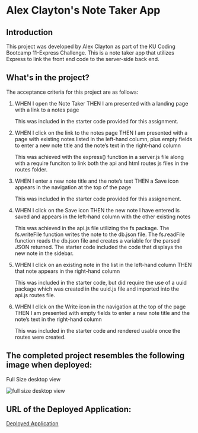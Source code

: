 # Alex Clayton's Note Taker App

## Introduction
This project was developed by Alex Clayton as part of the KU Coding Bootcamp 11-Express Challenge.  This is a note taker app that utilizes Express to link the front end code to the server-side back end.  

## What's in the project?
The acceptance criteria for this project are as follows:

1.  WHEN I open the Note Taker
    THEN I am presented with a landing page with a link to a notes page

    This was included in the starter code provided for this assignment.

2.  WHEN I click on the link to the notes page
    THEN I am presented with a page with existing notes listed in the left-hand column, plus empty fields to enter a new note title and the note’s text in the right-hand column

    This was achieved with the express() function in a server.js file along with a require funciton to link both the api and html routes js files in the routes folder.


3.  WHEN I enter a new note title and the note’s text
    THEN a Save icon appears in the navigation at the top of the page

    This was included in the starter code provided for this assignement.

4.  WHEN I click on the Save icon
    THEN the new note I have entered is saved and appears in the left-hand column with the other existing notes

    This was achieved in the api.js file utilizing the fs package. The fs.writeFile function writes the note to the db.json file. The fs.readFile function reads the db.json file and creates a variable for the parsed JSON returned. The starter code included the code that displays the new note in the sidebar.

5.  WHEN I click on an existing note in the list in the left-hand column
    THEN that note appears in the right-hand column

    This was included in the starter code, but did require the use of a uuid package which was created in the uuid.js file and imported into the api.js routes file.

6.  WHEN I click on the Write icon in the navigation at the top of the page
    THEN I am presented with empty fields to enter a new note title and the note’s text in the right-hand column

    This was included in the starter code and rendered usable once the routes were created.



## The completed project resembles the following image when deployed:

Full Size desktop view

![full size desktop view](./assets/images/alexclaytonbootcamp.github.io_Module-6-Challenge-Weather-Dashboard_.png)


## URL of the Deployed Application:

[Deployed Application](https://alexclaytonbootcamp.github.io/Module-6-Challenge-Weather-Dashboard/)


